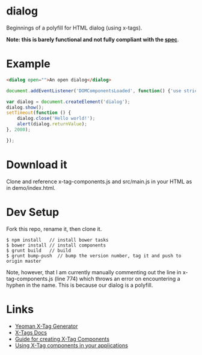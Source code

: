 # dialog

Beginnings of a polyfill for HTML dialog (using x-tags).

**Note: this is barely functional and not fully compliant with the [spec](http://www.w3.org/html/wg/drafts/html/master/interactive-elements.html#the-dialog-element)**.

# Example

```html
<dialog open="">An open dialog</dialog>
```

```js
document.addEventListener('DOMComponentsLoaded', function() {'use strict';

var dialog = document.createElement('dialog');
dialog.show();
setTimeout(function () {
	dialog.close('Hello world!');
	alert(dialog.returnValue);
}, 2000);

});
```

# Download it

Clone and reference x-tag-components.js and src/main.js in your HTML as in demo/index.html.

# Dev Setup

Fork this repo, rename it, then clone it.

```
$ npm install	// install bower tasks
$ bower install	// install components
$ grunt build   // build
$ grunt bump-push  // bump the version number, tag it and push to origin master
```

Note, however, that I am currently manually commenting out the line in
x-tag-components.js (line 774) which throws an error on encountering a
hyphen in the name. This is because our dialog is a polyfill.

# Links

* [Yeoman X-Tag Generator](https://github.com/x-tag/x-tag-generator)
* [X-Tags Docs](http://x-tags.org/docs)
* [Guide for creating X-Tag Components](https://github.com/x-tag/core/wiki/Creating-X-Tag-Components)
* [Using X-Tag components in your applications](https://github.com/x-tag/core/wiki/Using-our-Web-Components-in-Your-Application)
